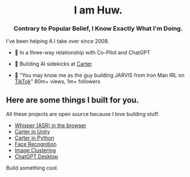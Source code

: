 
<h1 align="center">I am Huw.</h1>
<h3 align="center">Contrary to Popular Belief, I Know Exactly What I'm Doing.</h3>

I've been helping A.I take over since 2008.

- 🙈 In a three-way relationship with Co-Pilot and ChatGPT

- 🤖 Building AI sidekicks at [Carter](https://carterlabs.ai)

- 🔨 "You may know me as the guy building JARVIS from Iron Man IRL on [TikTok](https://tiktok.com/@huwprosser)" 80m+ views, 1m+ followers

## Here are some things I built for you.
All these projects are open source because I love building stuff.

- [Whisper (ASR) in the browser](https://github.com/huwprosser/web-whisper)
- [Carter in Unity](https://github.com/huwprosser/carter-unity-voice-demo)
- [Carter in Python](https://github.com/huwprosser/carter-voice-assistant)
- [Face Recognition](https://github.com/huwprosser/blooface)
- [Image Clustering](https://github.com/huwprosser/cluster-fk)
- [ChatGPT Desktop](https://github.com/huwprosser/deskgpt)

Build something cool.
